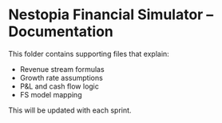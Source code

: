 # Nestopia Financial Simulator – Documentation

This folder contains supporting files that explain:
- Revenue stream formulas
- Growth rate assumptions
- P&L and cash flow logic
- FS model mapping

This will be updated with each sprint.
